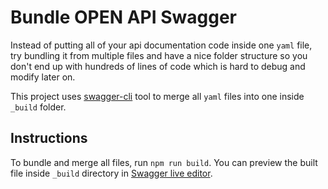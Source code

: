 # Bundle OPEN API Swagger

Instead of putting all of your api documentation code inside one `yaml` file, try bundling it from multiple files and have a nice folder structure so you don't end up with hundreds of lines of code which is hard to debug and modify later on.

This project uses [swagger-cli](https://github.com/APIDevTools/swagger-cli) tool to merge all `yaml` files into one inside `_build` folder.

## Instructions

To bundle and merge all files, run `npm run build`. You can preview the built file inside `_build` directory in [Swagger live editor](https://editor.swagger.io/).
